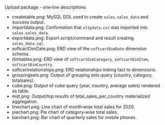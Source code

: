 Upload package - one‑line descriptions

- createtable.png: MySQL DDL used to create `sales.sales_data` and success output.
- importdata.png: Confirmation that `oltpdata.csv` was imported into `sales.sales_data`.
- exportdata.png: Export script/command and result creating `sales_data.sql`.
- softcartDimDate.png: ERD view of the `softcartDimDate` dimension schema.
- dimtables.png: ERD view of `softcartDimCategory`, `softcartDimItem`, `softcartDimCountry`.
- softcartrelationships.png: ERD relationships linking fact to dimensions.
- groupingsets.png: Output of grouping sets query (country, category, totalsales).
- cube.png: Output of cube query (year, country, average sales) rendered as table.
- mqt.png: Output/top results of total_sales_per_country materialized aggregation.
- linechart.png: Line chart of month‑wise total sales for 2020.
- piechart.png: Pie chart of category‑wise total sales.
- barchart.png: Bar chart of quarterly sales for mobile phones.


